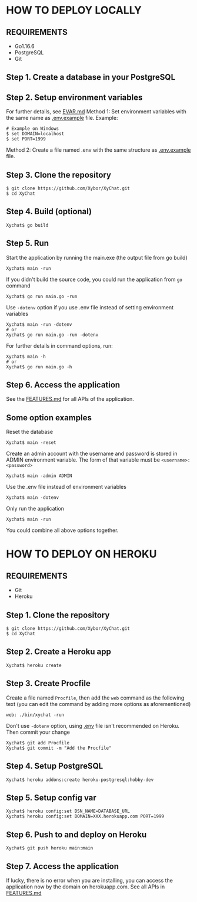 # HOW TO DEPLOY LOCALLY

## REQUIREMENTS

- Go1.16.6
- PostgreSQL
- Git

## Step 1. Create a database in your PostgreSQL

## Step 2. Setup environment variables
For further details, see [EVAR.md](./EVAR.md)
Method 1: Set environment variables with the same name as [.env.example](./.env.example) file. Example:

```shell
# Example on Windows
$ set DOMAIN=localhost
$ set PORT=1999
```

Method 2: Create a file named .env with the same structure as [.env.example](./.env.example) file.

## Step 3. Clone the repository

```shell
$ git clone https://github.com/Xybor/XyChat.git
$ cd XyChat
```

## Step 4. Build (optional)

```shell
Xychat$ go build
```

## Step 5. Run

Start the application by running the main.exe (the output file from go build)

```shell
Xychat$ main -run
```

If you didn't build the source code, you could run the application from `go` command

```shell
Xychat$ go run main.go -run
```

Use `-dotenv` option if you use .env file instead of setting environment variables

```shell
Xychat$ main -run -dotenv
# or
Xychat$ go run main.go -run -dotenv
```

For further details in command options, run:

```shell
Xychat$ main -h
# or
Xychat$ go run main.go -h
```

## Step 6. Access the application
See the [FEATURES.md](./FEATURES.md) for all APIs of the application.

## Some option examples

Reset the database

```shell
Xychat$ main -reset
```

Create an admin account with the username and password is stored in ADMIN
environment variable.  The form of that variable must be `<username>:<password>`

```shell
Xychat$ main -admin ADMIN
```

Use the .env file instead of environment variables

```shell
Xychat$ main -dotenv
```

Only run the application

```shell
Xychat$ main -run
```

You could combine all above options together.

# HOW TO DEPLOY ON HEROKU

## REQUIREMENTS

- Git
- Heroku

## Step 1. Clone the repository

```shell
$ git clone https://github.com/Xybor/XyChat.git
$ cd XyChat
```

## Step 2. Create a Heroku app

```shell
Xychat$ heroku create
```

## Step 3. Create Procfile

Create a file named `Procfile`, then add the `web` command as the following text (you can edit the command by adding more options as aforementioned)

```
web: ./bin/xychat -run
```

Don't use `-dotenv` option, using [.env]() file isn't recommended on Heroku. Then commit your change

```shell
Xychat$ git add Procfile
Xychat$ git commit -m "Add the Procfile"
```

## Step 4. Setup PostgreSQL

```shell
Xychat$ heroku addons:create heroku-postgresql:hobby-dev
```

## Step 5. Setup config var

```shell
Xychat$ heroku config:set DSN_NAME=DATABASE_URL
Xychat$ heroku config:set DOMAIN=XXX.herokuapp.com PORT=1999
```

## Step 6. Push to and deploy on Heroku

```shell
Xychat$ git push heroku main:main
```

## Step 7. Access the application

If lucky, there is no error when you are installing, you can access the application
now by the domain on herokuapp.com. See all APIs in [FEATURES.md](./FEATURES.md)